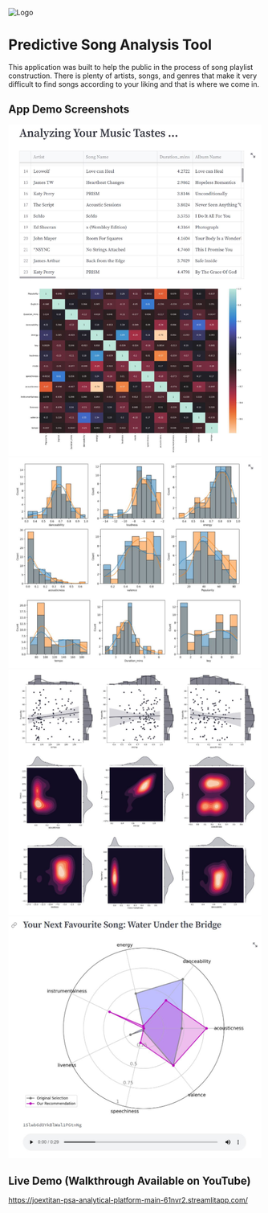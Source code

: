
![Logo](https://cdn.wallpapersafari.com/57/89/CJYAEO.jpg)


# Predictive Song Analysis Tool

This application was built to help the public in the process of song playlist construction. 
There is plenty of artists, songs, and genres that make it very difficult to find songs according to your liking and that is where we come in.  


## App Demo Screenshots
<img src="img/PSA1.JPG">
<img src="img/PSA1.1.JPG">
<img src="img/PSA1.2.JPG">
<img src="img/PSA2.JPG">


## Live Demo (Walkthrough Available on YouTube)

https://joextitan-psa-analytical-platform-main-61nvr2.streamlitapp.com/


